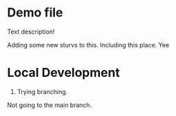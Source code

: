 # Demo file

Text description!

Adding some new sturvs to this.
Including this place.
Yee

# Local Development

1. Trying branching.

Not going to the main branch.
